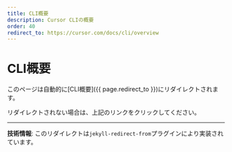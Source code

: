 ```yaml
---
title: CLI概要
description: Cursor CLIの概要
order: 40
redirect_to: https://cursor.com/docs/cli/overview
---
```


<!-- このページはJekyllのリダイレクトプラグインにより自動的にリダイレクトされます -->

# CLI概要

このページは自動的に[CLI概要]({{ page.redirect_to }})にリダイレクトされます。

リダイレクトされない場合は、上記のリンクをクリックしてください。

---

**技術情報**: このリダイレクトは`jekyll-redirect-from`プラグインにより実装されています。
